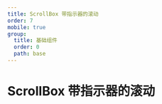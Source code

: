 ```yaml
---
title: ScrollBox 带指示器的滚动
order: 7
mobile: true
group:
  title: 基础组件
  order: 0
  path: base
---
```


# ScrollBox 带指示器的滚动

<code src="../demo/ScrollBox.tsx"></code>
<API src="../src/ScrollBox.tsx"></API>
